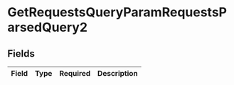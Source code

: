 # GetRequestsQueryParamRequestsParsedQuery2


## Fields

| Field       | Type        | Required    | Description |
| ----------- | ----------- | ----------- | ----------- |